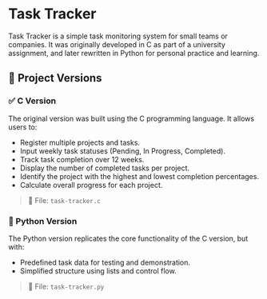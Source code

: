 # Task Tracker

Task Tracker is a simple task monitoring system for small teams or companies. It was originally developed in C as part of a university assignment, and later rewritten in Python for personal practice and learning.

## 📌 Project Versions

### ✅ C Version

The original version was built using the C programming language. It allows users to:

- Register multiple projects and tasks.
- Input weekly task statuses (Pending, In Progress, Completed).
- Track task completion over 12 weeks.
- Display the number of completed tasks per project.
- Identify the project with the highest and lowest completion percentages.
- Calculate overall progress for each project.

> 📂 File: `task-tracker.c`

### 🐍 Python Version

The Python version replicates the core functionality of the C version, but with:
- Predefined task data for testing and demonstration.
- Simplified structure using lists and control flow.

> 📂 File: `task-tracker.py`

